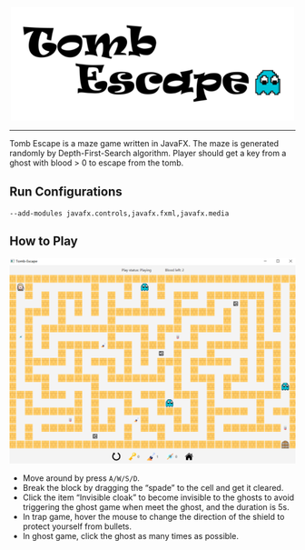<p align="center"><img src ="images/graveyard.png" width = "500px"></p>

---
Tomb Escape is a maze game written in JavaFX. The maze is generated randomly by Depth-First-Search algorithm. Player should get a key from a ghost with blood > 0 to escape from the tomb.  

## Run Configurations  
```
--add-modules javafx.controls,javafx.fxml,javafx.media
```

## How to Play  
<p align="center"><img src ="images/demo.png" width = "800px"></p>  

* Move around by press `A/W/S/D`.  
* Break the block by dragging the “spade” to the cell and get it cleared.  
* Click the item “Invisible cloak” to become invisible to the ghosts to avoid triggering the ghost game when meet the ghost, and the duration is 5s.  
* In trap game, hover the mouse to change the direction of the shield to protect yourself from bullets.  
* In ghost game, click the ghost as many times as possible.
